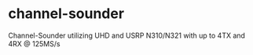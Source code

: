 # channel-sounder
Channel-Sounder utilizing UHD and USRP N310/N321 with up to 4TX and 4RX @ 125MS/s
